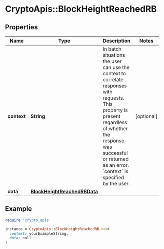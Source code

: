 # CryptoApis::BlockHeightReachedRB

## Properties

| Name | Type | Description | Notes |
| ---- | ---- | ----------- | ----- |
| **context** | **String** | In batch situations the user can use the context to correlate responses with requests. This property is present regardless of whether the response was successful or returned as an error. &#x60;context&#x60; is specified by the user. | [optional] |
| **data** | [**BlockHeightReachedRBData**](BlockHeightReachedRBData.md) |  |  |

## Example

```ruby
require 'crypto_apis'

instance = CryptoApis::BlockHeightReachedRB.new(
  context: yourExampleString,
  data: null
)
```

